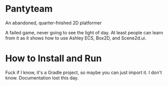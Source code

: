 # Pantyteam
An abandoned, quarter-fnished 2D platformer

A failed game, never going to see the light of day. At least people can learn from it as it shows how to use Ashley ECS, Box2D, and Scene2d.ui.

# How to Install and Run
Fuck if I know, it's a Gradle project, so maybe you can just import it. I don't know. Documentation lost this day.
